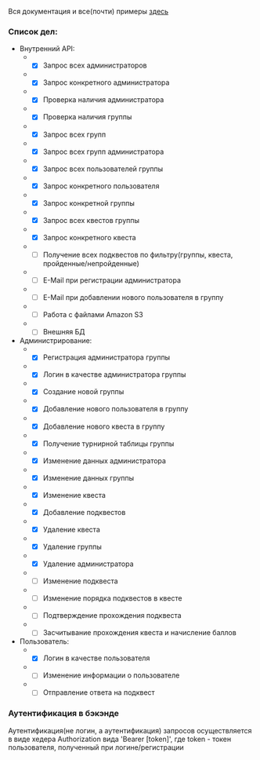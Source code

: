 Вся документация и все(почти) примеры [здесь][https://documenter.getpostman.com/view/8084138/SWECYFfz]

[https://documenter.getpostman.com/view/8084138/SWECYFfz]: https://documenter.getpostman.com/view/8084138/SWECYFfz

### Список дел: ###
* Внутренний API:
    * - [x] Запрос всех администраторов
    * - [x] Запрос конкретного администратора
    * - [x] Проверка наличия администратора
    * - [x] Проверка наличия группы
    * - [x] Запрос всех групп
    * - [x] Запрос всех групп администратора
    * - [x] Запрос всех пользователей группы
    * - [x] Запрос конкретного пользователя
    * - [x] Запрос конкретной группы
    * - [x] Запрос всех квестов группы
    * - [x] Запрос конкретного квеста
    * - [ ] Получение всех подквестов по фильтру(группы, квеста, пройденные/непройденные)
    * - [ ] E-Mail при регистрации администратора
    * - [ ] E-Mail при добавлении нового пользователя в группу
    * - [ ] Работа с файлами Amazon S3
    * - [ ] Внешняя БД
* Администрирование:
    * - [x] Регистрация администратора группы
    * - [x] Логин в качестве администратора группы
    * - [x] Создание новой группы
    * - [x] Добавление нового пользователя в группу
    * - [x] Добавление нового квеста в группу
    * - [x] Получение турнирной таблицы группы
    * - [x] Изменение данных администратора
    * - [x] Изменение данных группы
    * - [x] Изменение квеста
    * - [x] Добавление подквестов
    * - [x] Удаление квеста
    * - [x] Удаление группы
    * - [x] Удаление администратора
    * - [ ] Изменение подквеста
    * - [ ] Изменение порядка подквестов в квесте
    * - [ ] Подтверждение прохождения подквеста
    * - [ ] Засчитывание прохождения квеста и начисление баллов
* Пользователь:
    * - [x] Логин в качестве пользователя
    * - [ ] Изменение информации о пользователе
    * - [ ] Отправление ответа на подквест

### Аутентификация в бэкэнде
Аутентификация(не логин, а аутентификация) запросов осуществляется в виде хедера Authorization вида 'Bearer [token]', где token - токен пользователя, полученный при логине/регистрации
